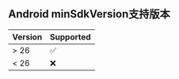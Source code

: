 ## Android minSdkVersion支持版本

| Version | Supported          |
| ------- | ------------------ |
| > 26   | :white_check_mark: |
| < 26   | :x:                |

